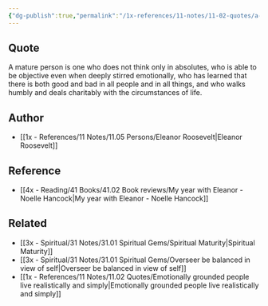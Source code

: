 ```yaml
---
{"dg-publish":true,"permalink":"/1x-references/11-notes/11-02-quotes/a-mature-person-is-one-who-does-not-think-only-in-absolutes-who-is-able-to-be-objective-even-when-deeply-stirred-emotionally-who-has-learned-that-there-is-both-good-and-bad-in-all-people-and-in-all-things-and-who-walks-humbly-eleanor-roosevelt/","title":"A mature person is one who does not think only in absolutes, who is able to be objective even when deeply stirred emotionally, who has learned that there is both good and bad in all people and in all things, and who walks humbly - Eleanor Roosevelt","created":"2024-02-14T20:18:47.720+03:00","updated":"2024-02-14T20:18:47.720+03:00"}
---
```



## Quote
A mature person is one who does not think only in absolutes, who is able to be objective even when deeply stirred emotionally, who has learned that there is both good and bad in all people and in all things, and who walks humbly and deals charitably with the circumstances of life.

## Author
- [[1x - References/11 Notes/11.05 Persons/Eleanor Roosevelt\|Eleanor Roosevelt]]

## Reference
- [[4x - Reading/41 Books/41.02 Book reviews/My year with Eleanor - Noelle Hancock\|My year with Eleanor - Noelle Hancock]]

## Related
- [[3x - Spiritual/31 Notes/31.01 Spiritual Gems/Spiritual Maturity\|Spiritual Maturity]]
- [[3x - Spiritual/31 Notes/31.01 Spiritual Gems/Overseer be balanced in view of self\|Overseer be balanced in view of self]]
- [[1x - References/11 Notes/11.02 Quotes/Emotionally grounded people live realistically and simply\|Emotionally grounded people live realistically and simply]]